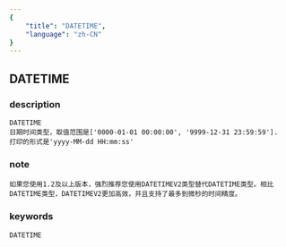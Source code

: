 ```yaml
---
{
    "title": "DATETIME",
    "language": "zh-CN"
}
---
```


<!-- 
Licensed to the Apache Software Foundation (ASF) under one
or more contributor license agreements.  See the NOTICE file
distributed with this work for additional information
regarding copyright ownership.  The ASF licenses this file
to you under the Apache License, Version 2.0 (the
"License"); you may not use this file except in compliance
with the License.  You may obtain a copy of the License at

  http://www.apache.org/licenses/LICENSE-2.0

Unless required by applicable law or agreed to in writing,
software distributed under the License is distributed on an
"AS IS" BASIS, WITHOUT WARRANTIES OR CONDITIONS OF ANY
KIND, either express or implied.  See the License for the
specific language governing permissions and limitations
under the License.
-->

## DATETIME
### description
    DATETIME
    日期时间类型，取值范围是['0000-01-01 00:00:00', '9999-12-31 23:59:59'].
    打印的形式是'yyyy-MM-dd HH:mm:ss'

### note
    如果您使用1.2及以上版本，强烈推荐您使用DATETIMEV2类型替代DATETIME类型。相比DATETIME类型，DATETIMEV2更加高效，并且支持了最多到微秒的时间精度。

### keywords

    DATETIME
